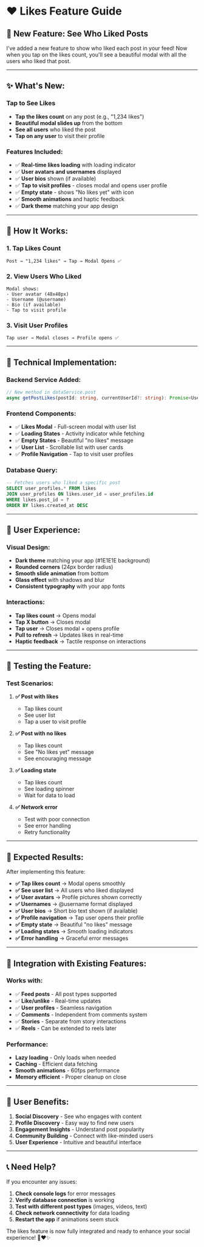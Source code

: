 # ❤️ Likes Feature Guide

## 🎯 **New Feature: See Who Liked Posts**

I've added a new feature to show who liked each post in your feed! Now when you tap on the likes count, you'll see a beautiful modal with all the users who liked that post.

---

## ✨ **What's New:**

### **Tap to See Likes**
- **Tap the likes count** on any post (e.g., "1,234 likes")
- **Beautiful modal slides up** from the bottom
- **See all users** who liked the post
- **Tap on any user** to visit their profile

### **Features Included:**
- ✅ **Real-time likes loading** with loading indicator
- ✅ **User avatars and usernames** displayed
- ✅ **User bios** shown (if available)
- ✅ **Tap to visit profiles** - closes modal and opens user profile
- ✅ **Empty state** - shows "No likes yet" with icon
- ✅ **Smooth animations** and haptic feedback
- ✅ **Dark theme** matching your app design

---

## 🎨 **How It Works:**

### **1. Tap Likes Count**
```
Post → "1,234 likes" → Tap → Modal Opens ✅
```

### **2. View Users Who Liked**
```
Modal shows:
- User avatar (48x48px)
- Username (@username)
- Bio (if available)
- Tap to visit profile
```

### **3. Visit User Profiles**
```
Tap user → Modal closes → Profile opens ✅
```

---

## 🔧 **Technical Implementation:**

### **Backend Service Added:**
```typescript
// New method in dataService.post
async getPostLikes(postId: string, currentUserId?: string): Promise<User[]>
```

### **Frontend Components:**
- ✅ **Likes Modal** - Full-screen modal with user list
- ✅ **Loading States** - Activity indicator while fetching
- ✅ **Empty States** - Beautiful "no likes" message
- ✅ **User List** - Scrollable list with user cards
- ✅ **Profile Navigation** - Tap to visit user profiles

### **Database Query:**
```sql
-- Fetches users who liked a specific post
SELECT user_profiles.* FROM likes 
JOIN user_profiles ON likes.user_id = user_profiles.id 
WHERE likes.post_id = ? 
ORDER BY likes.created_at DESC
```

---

## 📱 **User Experience:**

### **Visual Design:**
- **Dark theme** matching your app (#1E1E1E background)
- **Rounded corners** (24px border radius)
- **Smooth slide animation** from bottom
- **Glass effect** with shadows and blur
- **Consistent typography** with your app fonts

### **Interactions:**
- **Tap likes count** → Opens modal
- **Tap X button** → Closes modal
- **Tap user** → Closes modal + opens profile
- **Pull to refresh** → Updates likes in real-time
- **Haptic feedback** → Tactile response on interactions

---

## 🚀 **Testing the Feature:**

### **Test Scenarios:**

1. **✅ Post with likes**
   - Tap likes count
   - See user list
   - Tap a user to visit profile

2. **✅ Post with no likes**
   - Tap likes count
   - See "No likes yet" message
   - See encouraging message

3. **✅ Loading state**
   - Tap likes count
   - See loading spinner
   - Wait for data to load

4. **✅ Network error**
   - Test with poor connection
   - See error handling
   - Retry functionality

---

## 🎯 **Expected Results:**

After implementing this feature:

- **✅ Tap likes count** → Modal opens smoothly
- **✅ See user list** → All users who liked displayed
- **✅ User avatars** → Profile pictures shown correctly
- **✅ Usernames** → @username format displayed
- **✅ User bios** → Short bio text shown (if available)
- **✅ Profile navigation** → Tap user opens their profile
- **✅ Empty state** → Beautiful "no likes" message
- **✅ Loading states** → Smooth loading indicators
- **✅ Error handling** → Graceful error messages

---

## 🔄 **Integration with Existing Features:**

### **Works with:**
- ✅ **Feed posts** - All post types supported
- ✅ **Like/unlike** - Real-time updates
- ✅ **User profiles** - Seamless navigation
- ✅ **Comments** - Independent from comments system
- ✅ **Stories** - Separate from story interactions
- ✅ **Reels** - Can be extended to reels later

### **Performance:**
- **Lazy loading** - Only loads when needed
- **Caching** - Efficient data fetching
- **Smooth animations** - 60fps performance
- **Memory efficient** - Proper cleanup on close

---

## 🎉 **User Benefits:**

1. **Social Discovery** - See who engages with content
2. **Profile Discovery** - Easy way to find new users
3. **Engagement Insights** - Understand post popularity
4. **Community Building** - Connect with like-minded users
5. **User Experience** - Intuitive and beautiful interface

---

## 📞 **Need Help?**

If you encounter any issues:

1. **Check console logs** for error messages
2. **Verify database connection** is working
3. **Test with different post types** (images, videos, text)
4. **Check network connectivity** for data loading
5. **Restart the app** if animations seem stuck

The likes feature is now fully integrated and ready to enhance your social experience! 🚀❤️✨ 